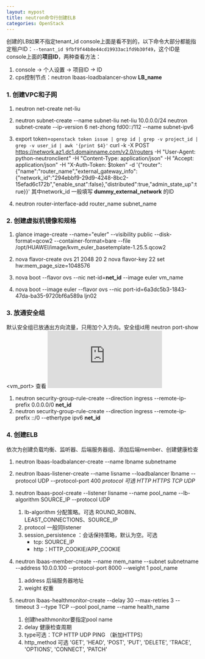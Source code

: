 ```yaml
---
layout: mypost
title: neutron命令行创建ELB
categories: OpenStack
---
```


创建的LB如果不指定tenant_id console上面是看不到的，以下命令大部分都能指定租户ID：`--tenant_id 9fbf9f44b8e44cd19933ac1fd9b30f49`，这个ID是console上面的**项目ID**，两种查看方法：
1. console -> 个人设置 -> 项目ID -> ID 
2. cps控制节点：neutron lbaas-loadbalancer-show **LB_name** 

### 1. 创建VPC和子网

1. neutron net-create net-liu
2. neutron subnet-create --name subnet-liu net-liu 10.0.0.0/24
neutron subnet-create --ip-version 6 net-zhong fd00::/112 --name subnet-ipv6

3. export token=`openstack token issue | grep id | grep -v project_id | grep -v user_id | awk '{print $4}'`
curl -k -X POST https://network.az1.dc1.domainname.com/v2.0/routers -H "User-Agent: python-neutronclient" -H "Content-Type: application/json" -H "Accept: application/json" -H "X-Auth-Token: $token" -d '{"router":{"name":"router_name","external_gateway_info":{"network_id":"294ebbf9-29d9-4248-8bc2-15efad6c172b","enable_snat":false},"distributed":true,"admin_state_up":true}}'
其中network_id 一般填写 **dummy_external_network** 的ID
4. neutron router-interface-add router_name subnet_name

### 2. 创建虚拟机镜像和规格

1. glance image-create --name="euler" --visibility public --disk-format=qcow2 --container-format=bare --file /opt/HUAWEI/image/kvm_euler_basetemplate-1.25.5.qcow2
2. nova flavor-create ovs 21 2048 20 2
nova flavor-key 22 set hw:mem_page_size=1048576

3. nova boot --flavor ovs --nic net-id=**net_id** --image euler vm_name
4. nova boot --image euler --flavor ovs --nic port-id=6a3dc5b3-1843-47da-ba35-9720bf6a589a ljn02


### 3. 放通安全组
默认安全组已放通出方向流量，只用加个入方向。安全组id用 neutron port-show <vm_port> 查看
![](http://3ms.huawei.com/hi/index.php?app=home&mod=Attach&act=showTempImage&filename=20200813032142145001m378.png)

1. neutron security-group-rule-create --direction ingress --remote-ip-prefix 0.0.0.0/0 **net_id**
2. neutron security-group-rule-create --direction ingress --remote-ip-prefix ::/0 --ethertype ipv6 **net_id**


### 4. 创建ELB
依次为创建负载均衡、监听器、后端服务器组、添加后端member、创建健康检查
1. neutron lbaas-loadbalancer-create --name lbname subnetname

2. neutron lbaas-listener-create --name lisname --loadbalancer lbname --protocol UDP --protocol-port 400
*protocol 可选 HTTP HTTPS TCP UDP*

3. neutron lbaas-pool-create --listener lisname --name pool_name --lb-algorithm SOURCE_IP --protocol UDP
    1. lb-algorithm 分配策略。可选 ROUND_ROBIN、LEAST_CONNECTIONS、SOURCE_IP
    2. protocol 一般同listener
    3. session_persistence ：会话保持策略，默认为空。可选 
        * tcp: SOURCE_IP
        * http：HTTP_COOKIE/APP_COOKIE

4. neutron lbaas-member-create --name mem_name --subnet subnetname --address 10.0.0.100 --protocol-port 8000  --weight 1 pool_name
    1. address 后端服务器地址
    2. weight 权重
5. neutron lbaas-healthmonitor-create --delay 30 --max-retries 3 --timeout 3 --type TCP --pool pool_name --name health_name
    1. 创建healthmonitor要指定pool name
    2. delay 健康检查周期
    3. type可选：TCP HTTP UDP PING （新加HTTPS）
    4. http_method 可选 'GET', 'HEAD', 'POST', 'PUT', 'DELETE', 'TRACE', 'OPTIONS', 'CONNECT', 'PATCH'




